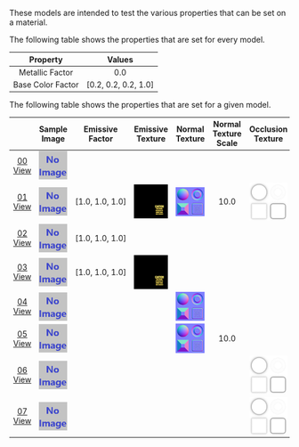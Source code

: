These models are intended to test the various properties that can be set on a material.  

The following table shows the properties that are set for every model.  

| Property | **Values** |
| :---: | :---: |
| Metallic Factor | 0.0 |
| Base Color Factor | [0.2,&nbsp;0.2,&nbsp;0.2,&nbsp;1.0] |

 
The following table shows the properties that are set for a given model.  

|   | Sample Image | Emissive Factor | Emissive Texture | Normal Texture | Normal Texture Scale | Occlusion Texture | Occlusion Texture Strength |
| :---: | :---: | :---: | :---: | :---: | :---: | :---: | :---: |
| [00](Material_00.gltf)<br>[View](https://bghgary.github.io/glTF-Asset-Generator/Preview/BabylonJS/?fileName=Material_00.gltf) | [<img src="Thumbnails/Material_00.png" align="middle">](SampleImages/Material_00.png) |   |   |   |   |   |   |
| [01](Material_01.gltf)<br>[View](https://bghgary.github.io/glTF-Asset-Generator/Preview/BabylonJS/?fileName=Material_01.gltf) | [<img src="Thumbnails/Material_01.png" align="middle">](SampleImages/Material_01.png) | [1.0,&nbsp;1.0,&nbsp;1.0] | [<img src="Thumbnails/Emissive_Plane.png" align="middle">](Textures/Emissive_Plane.png) | [<img src="Thumbnails/Normal_Plane.png" align="middle">](Textures/Normal_Plane.png) | 10.0 | [<img src="Thumbnails/Occlusion_Plane.png" align="middle">](Textures/Occlusion_Plane.png) | 0.5 |
| [02](Material_02.gltf)<br>[View](https://bghgary.github.io/glTF-Asset-Generator/Preview/BabylonJS/?fileName=Material_02.gltf) | [<img src="Thumbnails/Material_02.png" align="middle">](SampleImages/Material_02.png) | [1.0,&nbsp;1.0,&nbsp;1.0] |   |   |   |   |   |
| [03](Material_03.gltf)<br>[View](https://bghgary.github.io/glTF-Asset-Generator/Preview/BabylonJS/?fileName=Material_03.gltf) | [<img src="Thumbnails/Material_03.png" align="middle">](SampleImages/Material_03.png) | [1.0,&nbsp;1.0,&nbsp;1.0] | [<img src="Thumbnails/Emissive_Plane.png" align="middle">](Textures/Emissive_Plane.png) |   |   |   |   |
| [04](Material_04.gltf)<br>[View](https://bghgary.github.io/glTF-Asset-Generator/Preview/BabylonJS/?fileName=Material_04.gltf) | [<img src="Thumbnails/Material_04.png" align="middle">](SampleImages/Material_04.png) |   |   | [<img src="Thumbnails/Normal_Plane.png" align="middle">](Textures/Normal_Plane.png) |   |   |   |
| [05](Material_05.gltf)<br>[View](https://bghgary.github.io/glTF-Asset-Generator/Preview/BabylonJS/?fileName=Material_05.gltf) | [<img src="Thumbnails/Material_05.png" align="middle">](SampleImages/Material_05.png) |   |   | [<img src="Thumbnails/Normal_Plane.png" align="middle">](Textures/Normal_Plane.png) | 10.0 |   |   |
| [06](Material_06.gltf)<br>[View](https://bghgary.github.io/glTF-Asset-Generator/Preview/BabylonJS/?fileName=Material_06.gltf) | [<img src="Thumbnails/Material_06.png" align="middle">](SampleImages/Material_06.png) |   |   |   |   | [<img src="Thumbnails/Occlusion_Plane.png" align="middle">](Textures/Occlusion_Plane.png) |   |
| [07](Material_07.gltf)<br>[View](https://bghgary.github.io/glTF-Asset-Generator/Preview/BabylonJS/?fileName=Material_07.gltf) | [<img src="Thumbnails/Material_07.png" align="middle">](SampleImages/Material_07.png) |   |   |   |   | [<img src="Thumbnails/Occlusion_Plane.png" align="middle">](Textures/Occlusion_Plane.png) | 0.5 |
 
